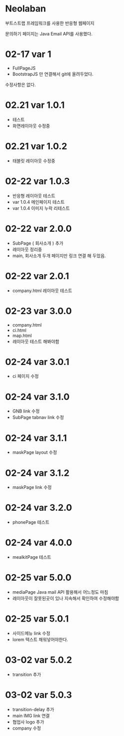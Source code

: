 # Neolaban

부트스트랩 프레임워크를 사용한 반응형 웹페이지

문의하기 페이지는
Java Email API를 사용했다.

# 02-17 var 1
  - FullPageJS
  - BootstrapJS
만 연결해서 git에 올려두었다.

수정사항은 없다.

# 02.21 var 1.0.1
 - 테스트
 - 화면레이아웃 수정중

 # 02.21 var 1.0.2
 - 태블릿 레이아웃 수정중


 # 02-22 var 1.0.3
 - 반응형 레이아웃 테스트
 - var 1.0.4 메인페이지 테스트
 - var 1.0.4 이미지 누락 리테스트

 # 02-22 var 2.0.0
 - SubPage ( 회사소개 ) 추가
 - 레이아웃 정리중
 - main, 회사소개 두개 페이지만 링크 연결 해 두었음.
 
  # 02-22 var 2.0.1
  - company.html 레이아웃 테스트
  
  # 02-23 var 3.0.0
  - company.html 
  - ci.html
  - map.html 
  - 레이아웃 테스트 해봐야함
  
  # 02-24 var 3.0.1
  - ci 페이지 수정

  # 02-24 var 3.1.0
  - GNB link 수정
  - SubPage tabnav link 수정

  # 02-24 var 3.1.1
  - maskPage layout 수정
  # 02-24 var 3.1.2
  - maskPage link 수정

  # 02-24 var 3.2.0
  - phonePage 테스트


  # 02-24 var 4.0.0
  - mealkitPage 테스트
  
  # 02-25 var 5.0.0
  - mediaPage Java mail API 활용해서 어느정도 마침
  - 레이아웃이 잘못된곳이 있나 지속해서 확인하여 수정해야함

  # 02-25 var 5.0.1
  - 사이드메뉴 link 수정
  - lorem 텍스트 채워넣어야한다.

  # 03-02 var 5.0.2
  - transition 추가

  # 03-02 var 5.0.3
  - transition-delay 추가
  - main IMG link 연결
  - 협업사 logo 추가
  - company 수정
